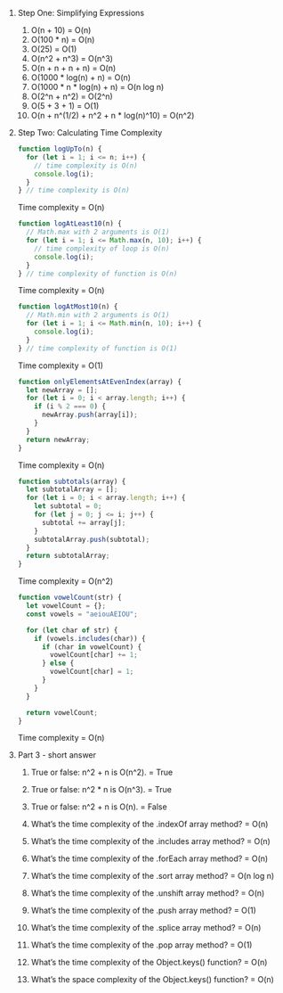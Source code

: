 1.  Step One: Simplifying Expressions

    1. O(n + 10) = O(n)
    2. O(100 \* n) = O(n)
    3. O(25) = O(1)
    4. O(n^2 + n^3) = O(n^3)
    5. O(n + n + n + n) = O(n)
    6. O(1000 \* log(n) + n) = O(n)
    7. O(1000 \* n \* log(n) + n) = O(n log n)
    8. O(2^n + n^2) = O(2^n)
    9. O(5 + 3 + 1) = O(1)
    10. O(n + n^(1/2) + n^2 + n \* log(n)^10) = O(n^2)

2.  Step Two: Calculating Time Complexity

    ```javascript
    function logUpTo(n) {
      for (let i = 1; i <= n; i++) {
        // time complexity is O(n)
        console.log(i);
      }
    } // time complexity is O(n)
    ```

    Time complexity = O(n)

    ```javascript
    function logAtLeast10(n) {
      // Math.max with 2 arguments is O(1)
      for (let i = 1; i <= Math.max(n, 10); i++) {
        // time complexity of loop is O(n)
        console.log(i);
      }
    } // time complexity of function is O(n)
    ```

    Time complexity = O(n)

    ```javascript
    function logAtMost10(n) {
      // Math.min with 2 arguments is O(1)
      for (let i = 1; i <= Math.min(n, 10); i++) {
        console.log(i);
      }
    } // time complexity of function is O(1)
    ```

    Time complexity = O(1)

    ```javascript
    function onlyElementsAtEvenIndex(array) {
      let newArray = [];
      for (let i = 0; i < array.length; i++) {
        if (i % 2 === 0) {
          newArray.push(array[i]);
        }
      }
      return newArray;
    }
    ```

    Time complexity = O(n)

    ```javascript
    function subtotals(array) {
      let subtotalArray = [];
      for (let i = 0; i < array.length; i++) {
        let subtotal = 0;
        for (let j = 0; j <= i; j++) {
          subtotal += array[j];
        }
        subtotalArray.push(subtotal);
      }
      return subtotalArray;
    }
    ```

    Time complexity = O(n^2)

    ```javascript
    function vowelCount(str) {
      let vowelCount = {};
      const vowels = "aeiouAEIOU";

      for (let char of str) {
        if (vowels.includes(char)) {
          if (char in vowelCount) {
            vowelCount[char] += 1;
          } else {
            vowelCount[char] = 1;
          }
        }
      }

      return vowelCount;
    }
    ```

    Time complexity = O(n)

3.  Part 3 - short answer

    1. True or false: n^2 + n is O(n^2). = True
    2. True or false: n^2 \* n is O(n^3). = True
    3. True or false: n^2 + n is O(n). = False
    4. What’s the time complexity of the .indexOf array method? = O(n)
    5. What’s the time complexity of the .includes array method? = O(n)
    6. What’s the time complexity of the .forEach array method? = O(n)
    7. What’s the time complexity of the .sort array method? = O(n log n)
    8. What’s the time complexity of the .unshift array method? = O(n)
    9. What’s the time complexity of the .push array method? = O(1)
    10. What’s the time complexity of the .splice array method? = O(n)
    11. What’s the time complexity of the .pop array method? = O(1)
    12. What’s the time complexity of the Object.keys() function? = O(n)

    13. What’s the space complexity of the Object.keys() function? = O(n)
